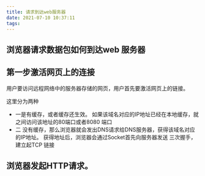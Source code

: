 ```yaml
---
title: 请求到达web服务器
date: 2021-07-10 10:37:11
tags:
---
```


## 浏览器请求数据包如何到达web 服务器

## 第一步激活网页上的连接

  用户要访问远程网络中的服务器存储的网页，用户首先要激活网页上的链接。

这里分为两种
  - 一是有缓存，或者缓存还生效。
    如果该域名对应的IP地址已经在本地缓存，就之间访问该地址的80端口或者8080 端口
  - 二 没有缓存，那么浏览器就会发出DNS请求给DNS服务器，获得该域名对应的IP地址。
  获得地址后，浏览器会通过Socket首先向服务器发送 三次握手，建立起TCP 链接

## 浏览器发起HTTP请求。

